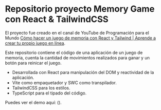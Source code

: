 # Repositorio proyecto Memory Game con React & TailwindCSS

El proyecto fue creado en el canal de YouTube de Programación para el Mundo [Cómo hacer un juego de memoria con React y Tailwind | Aprende a crear tu propio juego en línea](https://www.youtube.com/@programacionparaelmundo).

Este repositorio contiene el código de una aplicación de un juego de memoria, cuenta la cantidad de movimientos realizados para ganar y un botón para reinicar el juego.

- Desarrollada con React para manipulación del DOM y reactividad de la aplicación.
- Vite como empaquetador y SWC como transpilador.
- TailwindCSS para los estilos.
- TypeScript para el tipado del código.

Puedes ver el demo aquí: ().
